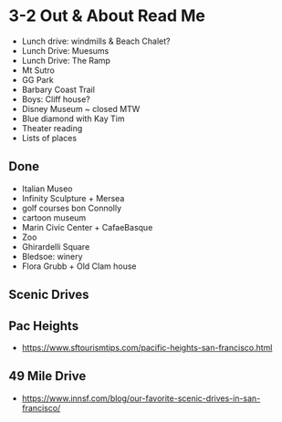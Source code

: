 # 3-2 Out & About Read Me

* Lunch drive: windmills & Beach Chalet?
* Lunch Drive: Muesums
* Lunch Drive: The Ramp
* Mt Sutro
* GG Park
* Barbary Coast Trail
* Boys: Cliff house?
* Disney Museum ~ closed MTW
* Blue diamond with Kay Tim
* Theater reading
* Lists of places

## Done

* Italian Museo
* Infinity Sculpture + Mersea
* golf courses bon Connolly
* cartoon museum
* Marin Civic Center + CafaeBasque
* Zoo
* Ghirardelli Square
* Bledsoe: winery
* Flora Grubb + Old Clam house

## Scenic Drives

## Pac Heights

* https://www.sftourismtips.com/pacific-heights-san-francisco.html

## 49 Mile Drive

* https://www.innsf.com/blog/our-favorite-scenic-drives-in-san-francisco/
